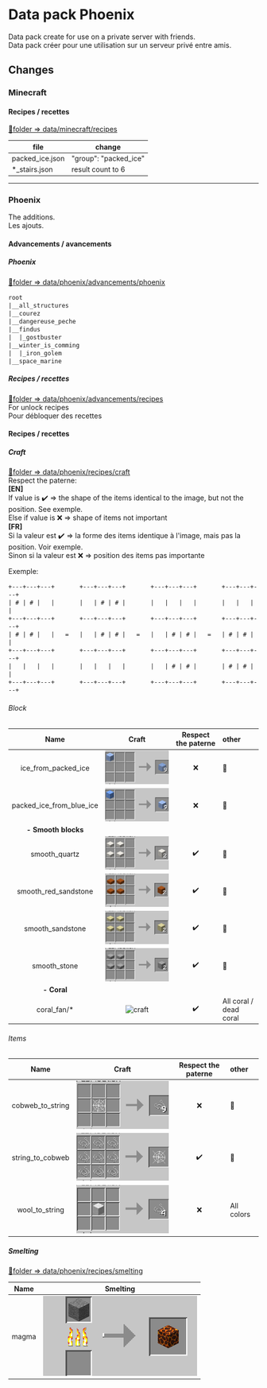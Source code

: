 # Data pack Phoenix
Data pack create for use on a private server with friends.  
Data pack créer pour une utilisation sur un serveur privé entre amis.

## Changes

### Minecraft
#### Recipes / recettes
[:open_file_folder:folder => data/minecraft/recipes](data/minecraft/recipes)  

| file | change |
|--|--|
|packed_ice.json | "group": "packed_ice"|
|*_stairs.json | result count to 6|

---
### Phoenix
The additions.   
Les ajouts.   
#### Advancements / avancements
##### Phoenix
[:open_file_folder:folder => data/phoenix/advancements/phoenix](data/phoenix/advancements/phoenix)
```
root
|__all_structures
|__courez
|__dangereuse_peche
|__findus
|  |_gostbuster
|__winter_is_comming
|  |_iron_golem
|__space_marine
```

##### Recipes / recettes
[:open_file_folder:folder => data/phoenix/advancements/recipes](data/phoenix/advancements/recipes)  
For unlock recipes   
Pour débloquer des recettes   

#### Recipes / recettes
##### Craft
[:open_file_folder:folder => data/phoenix/recipes/craft](data/phoenix/recipes/craft)  
Respect the paterne:  
**[EN]**  
If value is :heavy_check_mark: => the shape of the items identical to the image, but not the position. See exemple.  
Else if value is :x: => shape of items not important  
**[FR]**  
Si la valeur est :heavy_check_mark: => la forme des items identique à l'image, mais pas la position. Voir exemple.  
Sinon si la valeur est :x: => position des items pas importante

Exemple:
```
+---+---+---+       +---+---+---+       +---+---+---+       +---+---+---+
| # | # |   |       |   | # | # |       |   |   |   |       |   |   |   |
+---+---+---+       +---+---+---+       +---+---+---+       +---+---+---+
| # | # |   |   =   |   | # | # |   =   |   | # | # |   =   | # | # |   |
+---+---+---+       +---+---+---+       +---+---+---+       +---+---+---+
|   |   |   |       |   |   |   |       |   | # | # |       | # | # |   |
+---+---+---+       +---+---+---+       +---+---+---+       +---+---+---+
```

###### Block

| Name                     | Craft                                            | Respect the paterne | other |
|:------------------------:|:------------------------------------------------:|:-------------------:|:--|
| ice_from_packed_ice      | ![craft](img/craft/ice_from_packed_ice.png)      | :x:                 | :no_entry_sign:|
| packed_ice_from_blue_ice | ![craft](img/craft/packed_ice_from_blue_ice.png) | :x:                 | :no_entry_sign:|
| **- Smooth blocks** |
| smooth_quartz        | ![craft](img/craft/smooth_quartz.png)        | :heavy_check_mark:  | :no_entry_sign:|
| smooth_red_sandstone | ![craft](img/craft/smooth_red_sandstone.png) | :heavy_check_mark:  | :no_entry_sign:|
| smooth_sandstone     | ![craft](img/craft/smooth_sandstone.png)     | :heavy_check_mark:  | :no_entry_sign:|
| smooth_stone         | ![craft](img/craft/smooth_stone.png)         | :heavy_check_mark:  | :no_entry_sign:|
| **- Coral** |
| coral_fan/* | ![craft](img/coral_fan.png) | :heavy_check_mark:  | All coral / dead coral |


###### Items

| Name             | Craft                                    | Respect the paterne | other |
|:----------------:|:----------------------------------------:|:-------------------:|:--|
| cobweb_to_string | ![craft](img/craft/cobweb_to_string.png) | :x:                 | :no_entry_sign:|
| string_to_cobweb | ![craft](img/craft/string_to_cobweb.png) | :heavy_check_mark:  | :no_entry_sign:|
| wool_to_string   | ![craft](img/craft/wool_to_string.png)   | :x:                 | All colors|



##### Smelting
[:open_file_folder:folder => data/phoenix/recipes/smelting](data/phoenix/recipes/smelting)

| Name  | Smelting                            |
|:-----:|:-----------------------------------:|
| magma | ![smelting](img/smelting/magma.png) |
